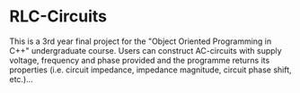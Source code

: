 # RLC-Circuits
This is a 3rd year final project for the "Object Oriented Programming in C++" undergraduate course. Users can construct AC-circuits with supply voltage, frequency and phase provided and the programme returns its properties (i.e. circuit impedance, impedance magnitude, circuit phase shift, etc.)...
